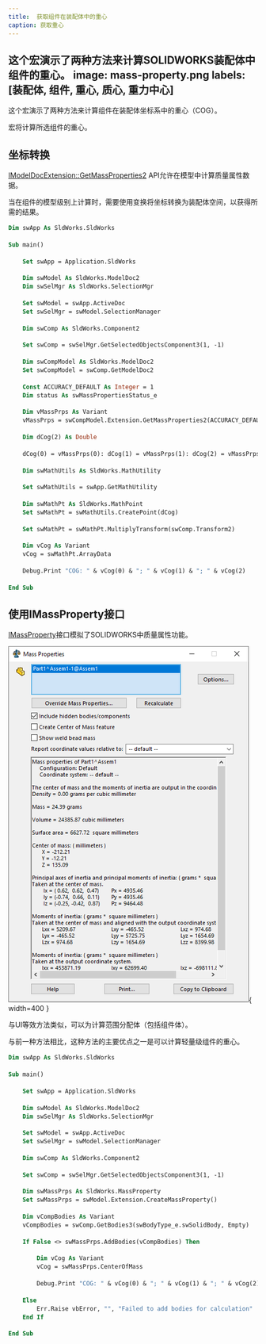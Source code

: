 ```yaml
---
title:  获取组件在装配体中的重心
caption: 获取重心
---
```

 这个宏演示了两种方法来计算SOLIDWORKS装配体中组件的重心。
image: mass-property.png
labels: [装配体, 组件, 重心, 质心, 重力中心]
---

这个宏演示了两种方法来计算组件在装配体坐标系中的重心（COG）。

宏将计算所选组件的重心。

## 坐标转换

[IModelDocExtension::GetMassProperties2](https://help.solidworks.com/2017/english/api/sldworksapi/SolidWorks.Interop.sldworks~SolidWorks.Interop.sldworks.IModelDocExtension~GetMassProperties2.html) API允许在模型中计算质量属性数据。

当在组件的模型级别上计算时，需要使用变换将坐标转换为装配体空间，以获得所需的结果。

~~~ vb
Dim swApp As SldWorks.SldWorks

Sub main()

    Set swApp = Application.SldWorks
    
    Dim swModel As SldWorks.ModelDoc2
    Dim swSelMgr As SldWorks.SelectionMgr
    
    Set swModel = swApp.ActiveDoc
    Set swSelMgr = swModel.SelectionManager
    
    Dim swComp As SldWorks.Component2
    
    Set swComp = swSelMgr.GetSelectedObjectsComponent3(1, -1)
    
    Dim swCompModel As SldWorks.ModelDoc2
    Set swCompModel = swComp.GetModelDoc2
    
    Const ACCURACY_DEFAULT As Integer = 1
    Dim status As swMassPropertiesStatus_e
    
    Dim vMassPrps As Variant
    vMassPrps = swCompModel.Extension.GetMassProperties2(ACCURACY_DEFAULT, status, False)
    
    Dim dCog(2) As Double
    
    dCog(0) = vMassPrps(0): dCog(1) = vMassPrps(1): dCog(2) = vMassPrps(2)
    
    Dim swMathUtils As SldWorks.MathUtility
    
    Set swMathUtils = swApp.GetMathUtility
    
    Dim swMathPt As SldWorks.MathPoint
    Set swMathPt = swMathUtils.CreatePoint(dCog)
    
    Set swMathPt = swMathPt.MultiplyTransform(swComp.Transform2)
    
    Dim vCog As Variant
    vCog = swMathPt.ArrayData
    
    Debug.Print "COG: " & vCog(0) & "; " & vCog(1) & "; " & vCog(2)
    
End Sub
~~~



## 使用IMassProperty接口

[IMassProperty](https://help.solidworks.com/2017/English/api/sldworksapi/SOLIDWORKS.Interop.sldworks~SOLIDWORKS.Interop.sldworks.IMassProperty.html)接口模拟了SOLIDWORKS中质量属性功能。

![质量属性对话框](mass-property.png){ width=400 }

与UI等效方法类似，可以为计算范围分配体（包括组件体）。

与前一种方法相比，这种方法的主要优点之一是可以计算轻量级组件的重心。

~~~ vb
Dim swApp As SldWorks.SldWorks

Sub main()

    Set swApp = Application.SldWorks
    
    Dim swModel As SldWorks.ModelDoc2
    Dim swSelMgr As SldWorks.SelectionMgr
    
    Set swModel = swApp.ActiveDoc
    Set swSelMgr = swModel.SelectionManager
    
    Dim swComp As SldWorks.Component2
    
    Set swComp = swSelMgr.GetSelectedObjectsComponent3(1, -1)
    
    Dim swMassPrps As SldWorks.MassProperty
    Set swMassPrps = swModel.Extension.CreateMassProperty()
    
    Dim vCompBodies As Variant
    vCompBodies = swComp.GetBodies3(swBodyType_e.swSolidBody, Empty)
    
    If False <> swMassPrps.AddBodies(vCompBodies) Then
    
        Dim vCog As Variant
        vCog = swMassPrps.CenterOfMass
        
        Debug.Print "COG: " & vCog(0) & "; " & vCog(1) & "; " & vCog(2)
    
    Else
        Err.Raise vbError, "", "Failed to add bodies for calculation"
    End If
    
End Sub
~~~